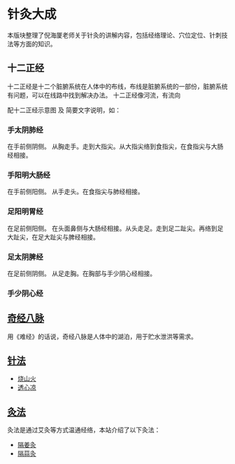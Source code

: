 # 针灸大成

本版块整理了倪海厦老师关于针灸的讲解内容，包括经络理论、穴位定位、针刺技法等方面的知识。

## 十二正经

十二正经是十二个脏腑系统在人体中的布线，布线是脏腑系统的一部份，脏腑系统有问题，可以在线路中找到解决办法。
十二正经像河流，有流向

配十二正经示意图 及 简要文字说明，如：

### 手太阴肺经

在手前侧阴侧。
从胸走手。走到大指尖。从大指尖络到食指尖，在食指尖与大肠经相接。

### 手阳明大肠经

在手前侧阳侧。
从手走头。在食指尖与肺经相接。

### 足阳明胃经

在足前侧阳侧。
在头面鼻侧与大肠经相接。从头走足。走到足二趾尖。再络到足大趾尖，在足大趾尖与脾经相接。

### 足太阴脾经

在足前侧阴侧。
从足走胸。在胸部与手少阴心经相接。

### 手少阴心经



## [奇经八脉](/acupuncture/extraordinary/)

用《难经》的话说，奇经八脉是人体中的湖泊，用于贮水泄洪等需求。

## [针法](/acupuncture/needling/)


- [烧山火](/acupuncture/needling/burning_mountain/)
- [透心凉](/acupuncture/needling/penetrating_cold/)

## [灸法](/acupuncture/moxibustion/)

灸法是通过艾灸等方式温通经络，本站介绍了以下灸法：

- [隔姜灸](/acupuncture/moxibustion/ginger/)
- [隔蒜灸](/acupuncture/moxibustion/garlic/)

